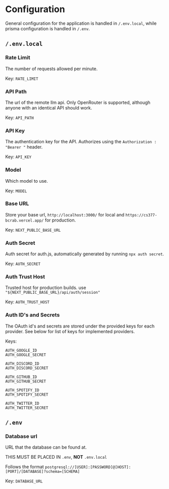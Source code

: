 # Configuration

General configuration for the application is handled in `/.env.local`, while prisma configuration is handled in `/.env`.

## `/.env.local`

### Rate Limit

The number of requests allowed per minute.

Key: `RATE_LIMIT`

### API Path

The url of the remote llm api. Only OpenRouter is supported, although anyone with an identical API should work.

Key: `API_PATH`

### API Key

The authentication key for the API. Authorizes using the `Authorization : "Bearer "` header.

Key: `API_KEY`

### Model

Which model to use.

Key: `MODEL`

### Base URL

Store your base url, `http://localhost:3000/` for local and `https://cs377-bcrab.vercel.app/` for production.

Key: `NEXT_PUBLIC_BASE_URL`

### Auth Secret

Auth secret for auth.js, automatically generated by running `npx auth secret`.

Key: `AUTH_SECRET`

### Auth Trust Host

Trusted host for production builds. use `"${NEXT_PUBLIC_BASE_URL}/api/auth/session"`

Key: `AUTH_TRUST_HOST`

### Auth ID's and Secrets

The OAuth id's and secrets are stored under the provided keys for each provider. See below for list of keys for implemented providers.

Keys:

```env
AUTH_GOOGLE_ID
AUTH_GOOGLE_SECRET

AUTH_DISCORD_ID
AUTH_DISCORD_SECRET

AUTH_GITHUB_ID
AUTH_GITHUB_SECRET

AUTH_SPOTIFY_ID
AUTH_SPOTIFY_SECRET

AUTH_TWITTER_ID
AUTH_TWITTER_SECRET
```

## `/.env`

### Database url

URL that the database can be found at.

THIS MUST BE PLACED IN `.env`, **NOT** `.env.local`

Follows the format `postgresql://[USER]:[PASSWORD]@[HOST]:[PORT]/[DATABASE]?schema=[SCHEMA]`

Key: `DATABASE_URL`
